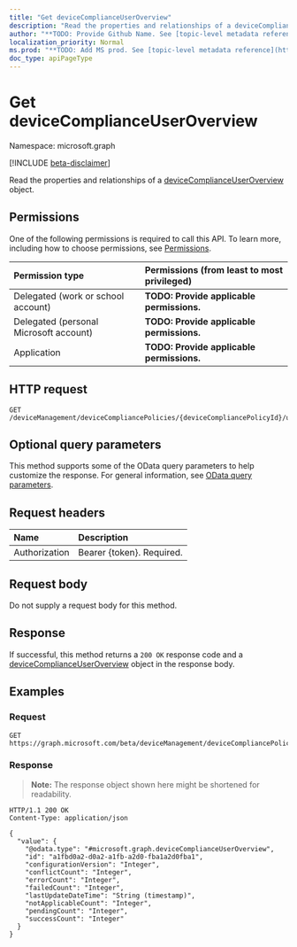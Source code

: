 ```yaml
---
title: "Get deviceComplianceUserOverview"
description: "Read the properties and relationships of a deviceComplianceUserOverview object."
author: "**TODO: Provide Github Name. See [topic-level metadata reference](https://msgo.azurewebsites.net/add/document/guidelines/metadata.html#topic-level-metadata)**"
localization_priority: Normal
ms.prod: "**TODO: Add MS prod. See [topic-level metadata reference](https://msgo.azurewebsites.net/add/document/guidelines/metadata.html#topic-level-metadata)**"
doc_type: apiPageType
---
```


# Get deviceComplianceUserOverview
Namespace: microsoft.graph

[!INCLUDE [beta-disclaimer](../../includes/beta-disclaimer.md)]

Read the properties and relationships of a [deviceComplianceUserOverview](../resources/devicecomplianceuseroverview.md) object.

## Permissions
One of the following permissions is required to call this API. To learn more, including how to choose permissions, see [Permissions](/graph/permissions-reference).

|Permission type|Permissions (from least to most privileged)|
|:---|:---|
|Delegated (work or school account)|**TODO: Provide applicable permissions.**|
|Delegated (personal Microsoft account)|**TODO: Provide applicable permissions.**|
|Application|**TODO: Provide applicable permissions.**|

## HTTP request

<!-- {
  "blockType": "ignored"
}
-->
``` http
GET /deviceManagement/deviceCompliancePolicies/{deviceCompliancePolicyId}/userStatusOverview
```

## Optional query parameters
This method supports some of the OData query parameters to help customize the response. For general information, see [OData query parameters](/graph/query-parameters).

## Request headers
|Name|Description|
|:---|:---|
|Authorization|Bearer {token}. Required.|

## Request body
Do not supply a request body for this method.

## Response

If successful, this method returns a `200 OK` response code and a [deviceComplianceUserOverview](../resources/devicecomplianceuseroverview.md) object in the response body.

## Examples

### Request
<!-- {
  "blockType": "request",
  "name": "get_devicecomplianceuseroverview"
}
-->
``` http
GET https://graph.microsoft.com/beta/deviceManagement/deviceCompliancePolicies/{deviceCompliancePolicyId}/userStatusOverview
```


### Response
>**Note:** The response object shown here might be shortened for readability.
<!-- {
  "blockType": "response",
  "truncated": true,
  "@odata.type": "microsoft.graph.deviceComplianceUserOverview"
}
-->
``` http
HTTP/1.1 200 OK
Content-Type: application/json

{
  "value": {
    "@odata.type": "#microsoft.graph.deviceComplianceUserOverview",
    "id": "a1fbd0a2-d0a2-a1fb-a2d0-fba1a2d0fba1",
    "configurationVersion": "Integer",
    "conflictCount": "Integer",
    "errorCount": "Integer",
    "failedCount": "Integer",
    "lastUpdateDateTime": "String (timestamp)",
    "notApplicableCount": "Integer",
    "pendingCount": "Integer",
    "successCount": "Integer"
  }
}
```

